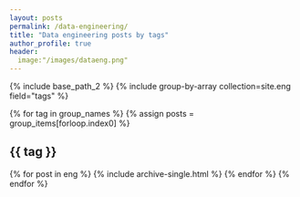```yaml
---
layout: posts
permalink: /data-engineering/
title: "Data engineering posts by tags"
author_profile: true
header:
  image:"/images/dataeng.png"
---
```



{% include base_path_2 %}
{% include group-by-array collection=site.eng field="tags" %}

{% for tag in group_names %}
  {% assign posts = group_items[forloop.index0] %}
  <h2 id="{{ tag | slugify }}" class="archive__subtitle">{{ tag }}</h2>
  {% for post in eng %}
    {% include archive-single.html %}
  {% endfor %}
{% endfor %}

